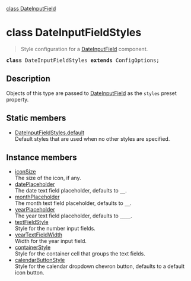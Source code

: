 [class DateInputField](DateInputField.md)

# class DateInputFieldStyles

> Style configuration for a [DateInputField](DateInputField.md) component.

<pre class="docgen_signature"><b>class</b> DateInputFieldStyles <b>extends</b> ConfigOptions;</pre>

## Description

Objects of this type are passed to [DateInputField](DateInputField.md) as the `styles` preset property.

## Static members

- [<!--{ref:property}-->DateInputFieldStyles.default](DateInputFieldStyles_default.md) <!--{refchip:static}-->\
    Default styles that are used when no other styles are specified.

## Instance members

- [<!--{ref:property}-->iconSize](DateInputFieldStyles_iconSize.md) \
    The size of the icon, if any.
- [<!--{ref:property}-->datePlaceholder](DateInputFieldStyles_datePlaceholder.md) \
    The date text field placeholder, defaults to `__`.
- [<!--{ref:property}-->monthPlaceholder](DateInputFieldStyles_monthPlaceholder.md) \
    The month text field placeholder, defaults to `__`.
- [<!--{ref:property}-->yearPlaceholder](DateInputFieldStyles_yearPlaceholder.md) \
    The year text field placeholder, defaults to `____`.
- [<!--{ref:property}-->textFieldStyle](DateInputFieldStyles_textFieldStyle.md) \
    Style for the number input fields.
- [<!--{ref:property}-->yearTextFieldWidth](DateInputFieldStyles_yearTextFieldWidth.md) \
    Width for the year input field.
- [<!--{ref:property}-->containerStyle](DateInputFieldStyles_containerStyle.md) \
    Style for the container cell that groups the text fields.
- [<!--{ref:property}-->calendarButtonStyle](DateInputFieldStyles_calendarButtonStyle.md) \
    Style for the calendar dropdown chevron button, defaults to a default icon button.